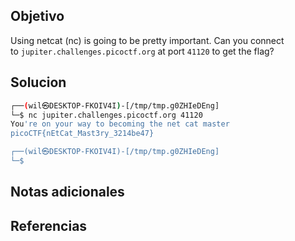 ## Objetivo
Using netcat (nc) is going to be pretty important. Can you connect to `jupiter.challenges.picoctf.org` at port `41120` to get the flag?
## Solucion
```bash
┌──(wil㉿DESKTOP-FKOIV4I)-[/tmp/tmp.g0ZHIeDEng]
└─$ nc jupiter.challenges.picoctf.org 41120
You're on your way to becoming the net cat master
picoCTF{nEtCat_Mast3ry_3214be47}

┌──(wil㉿DESKTOP-FKOIV4I)-[/tmp/tmp.g0ZHIeDEng]
└─$

```
## Notas adicionales
## Referencias